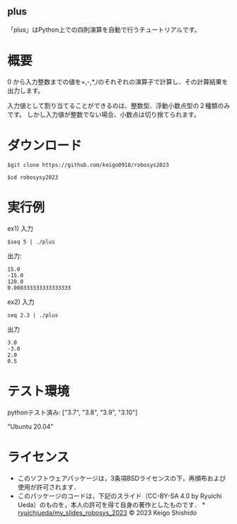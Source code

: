 ## plus

「plus」はPython上での四則演算を自動で行うチュートリアルです。

# 概要

0 から入力整数までの値を+,-,*,/のそれぞれの演算子で計算し、その計算結果を出力します。

入力値として割り当てることができるのは、整数型、浮動小数点型の２種類のみです。 
しかし入力値が整数でない場合、小数点は切り捨てられます。

# ダウンロード

```
$git clone https://github.com/keigo0918/robosys2023
```
```
$cd robosysy2023
```

# 実行例

ex1)
入力

```
$seq 5 | ./plus
```

出力:

```
15.0
-15.0
120.0
0.008333333333333333
```

ex2)
入力

```
seq 2.3 | ./plus
```

出力

```
3.0
-3.0
2.0
0.5
```

# テスト環境

pythonテスト済み: ["3.7", "3.8", "3.9", "3.10"]

"Ubuntu 20.04"

# ライセンス

* このソフトウェアパッケージは，3条項BSDライセンスの下，再頒布および使用が許可されます．
* このパッケージのコードは，下記のスライド（CC-BY-SA 4.0 by Ryuichi Ueda）のものを，本人の許可を得て自身の著作としたものです．
      * [ryuichiueda/my_slides_robosys_2023](https://github.com/ryuichiueda/my_slides/tree/master/robosys_2023)
© 2023 Keigo Shishido  
